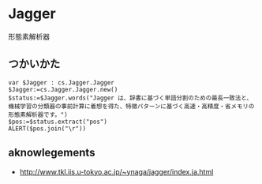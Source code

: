 # Jagger
形態素解析器

## つかいかた

```4d
var $Jagger : cs.Jagger.Jagger
$Jagger:=cs.Jagger.Jagger.new()
$status:=$Jagger.words("Jagger は、辞書に基づく単語分割のための最長一致法と、機械学習の分類器の事前計算に着想を得た、特徴パターンに基づく高速・高精度・省メモリの形態素解析器です。")
$pos:=$status.extract("pos")
ALERT($pos.join("\r"))
```

## aknowlegements

* http://www.tkl.iis.u-tokyo.ac.jp/~ynaga/jagger/index.ja.html
